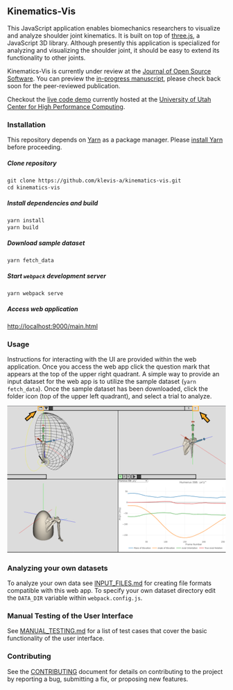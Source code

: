 ## Kinematics-Vis

This JavaScript application enables biomechanics researchers to visualize and analyze shoulder joint kinematics. It is built on top of [three.js](https://threejs.org/), a JavaScript 3D library. Although presently this application is specialized for analyzing and visualizing the shoulder joint, it should be easy to extend its functionality to other joints.

Kinematics-Vis is currently under review at the [Journal of Open Source Software](https://joss.theoj.org/). You can preview the [in-progress manuscript](https://github.com/klevis-a/kinematics-vis/blob/joos/joos/paper.md), please check back soon for the peer-reviewed publication.

Checkout the [live code demo](https://shouldervis.chpc.utah.edu/kinevis/main.html) currently hosted at the [University of Utah Center for High Performance Computing](https://www.chpc.utah.edu/).

### Installation

This repository depends on [Yarn](https://github.com/yarnpkg/yarn) as a package manager. Please [install Yarn](https://yarnpkg.com/en/docs/install) before proceeding.

##### Clone repository
```
git clone https://github.com/klevis-a/kinematics-vis.git
cd kinematics-vis
```

##### Install dependencies and build

```
yarn install
yarn build
```

##### Download sample dataset

```
yarn fetch_data
```

##### Start `webpack` development server

```
yarn webpack serve
```

##### Access web application

[http://localhost:9000/main.html](http://localhost:9000/main.html)

### Usage
Instructions for interacting with the UI are provided within the web application. Once you access the web app click the question mark that appears at the top of the upper right quadrant. A simple way to provide an input dataset for the web app is to utilize the sample dataset (`yarn fetch_data`). Once the sample dataset has been downloaded, click the folder icon (top of the upper left quadrant), and select a trial to analyze.

![Help](help_pointer.png)

### Analyzing your own datasets
To analyze your own data see [INPUT_FILES.md](INPUT_FILES.md) for creating file formats compatible with this web app. To specify your own dataset directory edit the `DATA_DIR` variable within `webpack.config.js`.

### Manual Testing of the User Interface
See [MANUAL_TESTING.md](MANUAL_TESTING.md) for a list of test cases that cover the basic functionality of the user interface.

### Contributing

See the [CONTRIBUTING](CONTRIBUTING.md) document for details on contributing to the project by reporting a bug, submitting a fix, or proposing new features.